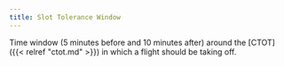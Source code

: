 ```yaml
---
title: Slot Tolerance Window
---
```


Time window (5 minutes before and 10 minutes after) around the [CTOT]({{< relref "ctot.md" >}}) in which a flight should be taking off.
